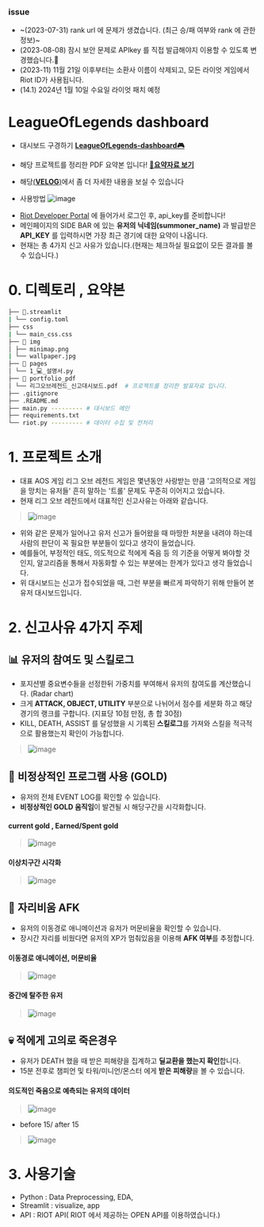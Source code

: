 ### issue
* ~(2023-07-31) rank url 에 문제가 생겼습니다. (최근 승/패 여부와 rank 에 관한 정보)~ 
* (2023-08-08) 잠시 보안 문제로 APIkey 를 직접 발급해야지 이용할 수 있도록 변경했습니다.🥹
* (2023-11) 11월 21일 이후부터는 소환사 이름이 삭제되고, 모든 라이엇 게임에서 Riot ID가 사용됩니다. 
* (14.1)	2024년 1월 10일 수요일 라이엇 패치 예정

# LeagueOfLegends dashboard
* 대시보드 구경하기 [**LeagueOfLegends-dashboard🎮**](https://leagueoflegends-dash-ytcwvappksi2kdzg8jtjynj.streamlit.app/)
* 해당 프로젝트를 정리한 PDF 요약본 입니다! [**📑요약자료 보기**](https://github.com/KGochae/LeagueOfLegends-dash/blob/main/summary_pdf/%EB%A6%AC%EA%B7%B8%EC%98%A4%EB%B8%8C%EB%A0%88%EC%A0%84%EB%93%9C_%EC%8B%A0%EA%B3%A0%EB%8C%80%EC%8B%9C%EB%B3%B4%EB%93%9C_%EC%B5%9C%EC%A2%85.pdf) 
*  해당[(**VELOG**)](https://velog.io/@liveandletlive/series/RIOT-API)에서 좀 더 자세한 내용을 보실 수 있습니다

* 사용방법
![image](https://github.com/KGochae/LeagueOfLegends-dash/assets/86241587/f152ee3e-db0a-4966-9389-7e24d9bd0ca6)

- [Riot Developer Portal](https://developer.riotgames.com/) 에 들어가서 로그인 후, api_key를 준비합니다!
- 메인페이지의 SIDE BAR 에 있는 **유저의 닉네임(summoner_name)** 과 발급받은 **API_KEY** 를 입력하시면 가장 최근 경기에 대한 요약이 나옵니다.
- 현재는 총 4가지 신고 사유가 있습니다.(현재는 체크하실 필요없이 모든 결과를 볼 수 있습니다.)



# 0. 디렉토리 , 요약본

```bash
├── 📁.streamlit
| └── config.toml
├── css
| └── main_css.css
├── 📁 img
│ ├── minimap.png
| └── wallpaper.jpg 
├── 📁 pages
│ └── 1_💻_설명서.py
├── 📁 portfolio_pdf
│ └── 리그오브레전드_신고대시보드.pdf  # 프로젝트를 정리한 발표자료 입니다. 
├── .gitignore
├── .README.md
├── main.py --------- # 대시보드 메인 
├── requirements.txt
└── riot.py --------- # 데이터 수집 및 전처리 
```

# 1. 프로젝트 소개 

* 대표 AOS 게임 리그 오브 레전드 게임은 몇년동안 사랑받는 만큼 '고의적으로 게임을 망치는 유저들' 흔히 말하는 '트롤' 문제도 꾸준히 이어지고 있습니다.
* 현재 리그 오브 레전드에서 대표적인 신고사유는 아래와 같습니다.
> ![image](https://github.com/KGochae/LeagueOfLegends-dash/assets/86241587/33069244-f364-47fb-9d1b-02c4b8859f50)

* 위와 같은 문제가 일어나고 유저 신고가 들어왔을 때 마땅한 처분을 내려야 하는데 사람의 판단이 꼭 필요한 부분들이 있다고 생각이 들었습니다.
* 예를들어, 부정적인 태도, 의도적으로 적에게 죽음 등 의 기준을 어떻게 봐야할 것 인지, 알고리즘을 통해서 자동화할 수 있는 부분에는 한계가 있다고 생각 들었습니다.
* 위 대시보드는 신고가 접수되었을 때, 그런 부분을 빠르게 파악하기 위해 만들어 본 유저 대시보드입니다.

# 2. 신고사유 4가지 주제
## 📊 유저의 참여도 및 스킬로그
- 포지션별 중요변수들을 선정한뒤 가중치를 부여해서 유저의 참여도를 계산했습니다. (Radar chart)
- 크게 **ATTACK, OBJECT, UTILITY** 부분으로 나뉘어서 점수를 세분화 하고 해당 경기의 랭크를 구합니다. (지표당 10점 만점, 총 합 30점)
- KILL, DEATH, ASSIST 를 달성했을 시 기록된 **스킬로그**를 가져와 스킬을 적극적으로 활용했는지 확인이 가능합니다.

> ![image](https://github.com/KGochae/LeagueOfLegends-dash/assets/86241587/56ac753b-6d38-40f3-820b-42b3c42a4056)

## 👻 비정상적인 프로그램 사용 (GOLD)
- 유저의 전체 EVENT LOG를 확인할 수 있습니다.
- **비정상적인 GOLD 움직임**이 발견될 시 해당구간을 시각화합니다.

#### **current gold , Earned/Spent gold**
> ![image](https://github.com/KGochae/LeagueOfLegends-dash/assets/86241587/95f9358a-ebb4-4c72-a027-823b791cfb06)

#### **이상치구간 시각화**
> ![image](https://github.com/KGochae/LeagueOfLegends-dash/assets/86241587/681b41d1-ae7d-442a-9b90-7a7ebacf5cb1)

## 🥲 자리비움 AFK
- 유저의 이동경로 애니메이션과 유저가 머문비율을 확인할 수 있습니다.
- 장시간 자리를 비웠다면 유저의 XP가 멈춰있음을 이용해 **AFK 여부**를 추정합니다.

#### **이동경로 애니메이션, 머문비율**
> ![image](https://velog.velcdn.com/images/liveandletlive/post/74ed4cec-051a-4b06-b474-e6e154e6d463/image.png)

#### 중간에 탈주한 유저
> ![image](https://velog.velcdn.com/images/liveandletlive/post/924e5b93-b1c3-4953-9879-5d8a8fd269d8/image.gif)

  
## 💀 적에게 고의로 죽은경우
- 유저가 DEATH 했을 때 받은 피해량을 집계하고 **딜교환을 했는지 확인**합니다.
- 15분 전후로 챔피언 및 타워/미니언/몬스터 에게 **받은 피해량**을 볼 수 있습니다.

#### 의도적인 죽음으로 예측되는 유저의 데이터
> ![image](https://github.com/KGochae/LeagueOfLegends-dash/assets/86241587/5430c477-cc93-46d7-a77d-5d34095e41ba)
* before 15/ after 15
> ![image](https://velog.velcdn.com/images/liveandletlive/post/626edde4-c39e-420a-b7eb-6dbea2b67fc9/image.png)


# 3. 사용기술

* Python : Data Preprocessing, EDA,
* Streamlit : visualize, app
* API : RIOT API( RIOT 에서 제공하는 OPEN API를 이용하였습니다.)




